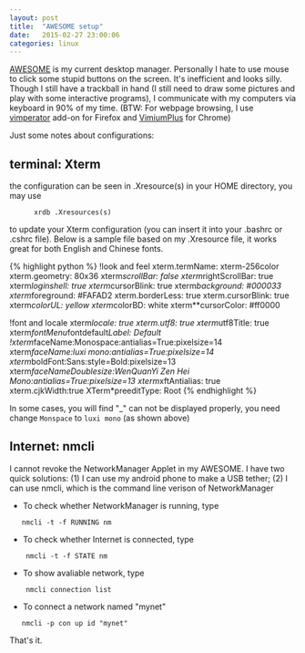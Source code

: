 ```yaml
---
layout: post
title:  "AWESOME setup"
date:   2015-02-27 23:00:06
categories: linux
---
```

[AWESOME][awesome_dm] is my current desktop manager. Personally I hate to use
mouse to click some stupid buttons on the screen. It's inefficient and looks
silly. Though I still have a trackball in hand (I still need to draw some
pictures and play with some interactive programs), I communicate with my
computers via keyboard in 90% of my time. (BTW: For webpage browsing, I use
[vimperator][vimperator] add-on for Firefox and [VimiumPlus][VimiumPlus] for Chrome)

Just some notes about configurations:

## terminal: Xterm

the configuration can be seen in .Xresource(s) in your HOME directory, you may
use
```
      xrdb .Xresources(s)
```
to update your Xterm configuration (you can insert it into your .bashrc or .cshrc file). Below is a sample file based on my .Xresource file, it works great for both English and Chinese fonts.

{% highlight python %}
!look and feel
xterm.termName: xterm-256color
xterm.geometry: 80x36
xterm*scrollBar: false
xterm*rightScrollBar: true
xterm*loginshell: true
xterm*cursorBlink: true
xterm*background:   #000033
xterm*foreground:   #FAFAD2
xterm.borderLess: true
xterm.cursorBlink: true
xterm*colorUL: yellow
xterm*colorBD: white
xterm**cursorColor:  #ff0000

!font and locale
xterm*locale: true
xterm.utf8:     true
xterm*utf8Title: true
xterm*fontMenu*fontdefault*Label: Default
!xterm*faceName:Monospace:antialias=True:pixelsize=14
xterm*faceName:luxi mono:antialias=True:pixelsize=14
xterm*boldFont:Sans:style=Bold:pixelsize=13
xterm*faceNameDoublesize:WenQuanYi Zen Hei Mono:antialias=True:pixelsize=13
xterm*xftAntialias: true
xterm.cjkWidth:true
XTerm*preeditType: Root
{% endhighlight %}

In some cases, you will find "_" can not be displayed properly, you need change
`Monspace` to `luxi mono` (as shown above)

## Internet: nmcli

I cannot revoke the NetworkManager Applet in my AWESOME. I have two quick solutions: (1) I can use my android phone to make a USB tether; (2) I can use nmcli, which is the command line verison of NetworkManager

* To check whether NetworkManager is running, type
```
   nmcli -t -f RUNNING nm
```
* To check whether Internet is connected, type
```
    nmcli -t -f STATE nm
```
* To show avaliable network, type

```
    nmcli connection list
```
* To connect a network named "mynet"
```
   nmcli -p con up id "mynet"
```

That's it.


[awesome_dm]:http://awesome.naquadah.org/
[vimperator]:https://addons.mozilla.org/en-us/firefox/addon/vimperator/
[VimiumPlus]:https://chrome.google.com/webstore/detail/vimium/dbepggeogbaibhgnhhndojpepiihcmeb?hl=en
